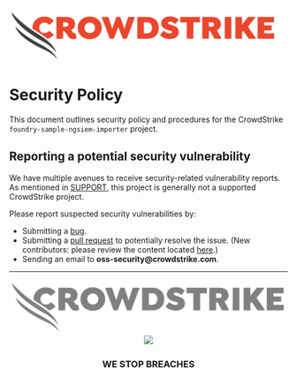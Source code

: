 ![CrowdStrike Falcon](/images/cs-logo.png?raw=true)

# Security Policy

This document outlines security policy and procedures for the CrowdStrike `foundry-sample-ngsiem-importer` project.

## Reporting a potential security vulnerability

We have multiple avenues to receive security-related vulnerability reports.
As mentioned in [SUPPORT](https://github.com/CrowdStrike/foundry-sample-ngsiem-importer/blob/main/SUPPORT.md), this project is generally not a supported CrowdStrike project.

Please report suspected security vulnerabilities by:

+ Submitting
  a [bug](https://github.com/CrowdStrike/foundry-sample-ngsiem-importer/issues/new?assignees=&labels=bug+%3Abug%3A&template=bug_report.md&title=%5B+BUG+%5D+...).
+ Submitting a [pull request](https://github.com/CrowdStrike/foundry-sample-ngsiem-importer/pulls) to potentially resolve the issue. (New
  contributors: please review the content
  located [here](https://github.com/CrowdStrike/foundry-sample-ngsiem-importer/blob/main/CONTRIBUTING.md).)
+ Sending an email to __oss-security@crowdstrike.com__.

---

<p align="center"><img src="https://raw.githubusercontent.com/CrowdStrike/foundry-sample-ngsiem-importer/main/images/cs-logo-footer.png"><br/><img width="300px" src="https://raw.githubusercontent.com/CrowdStrike/foundry-sample-ngsiem-importer/images/adversary-goblin-panda.png"></p>
<h3><p align="center">WE STOP BREACHES</p></h3>

